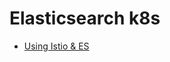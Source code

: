 # Elasticsearch k8s

* [Using Istio & ES](https://www.elastic.co/guide/en/cloud-on-k8s/current/k8s-service-mesh-istio.html)